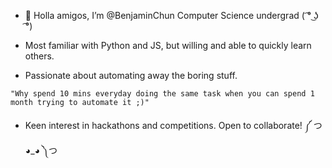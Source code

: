 - 👋 Holla amigos, I’m @BenjaminChun Computer Science undergrad ( ͡° ͜ʖ ͡°)

- Most familiar with Python and JS, but willing and able to quickly learn others.
- Passionate about automating away the boring stuff.
```
"Why spend 10 mins everyday doing the same task when you can spend 1 month trying to automate it ;)"
```
- Keen interest in hackathons and competitions. Open to collaborate! ༼ つ ◕_◕ ༽つ

<!---
BenjaminChun/BenjaminChun is a ✨ special ✨ repository because its `README.md` (this file) appears on your GitHub profile.
You can click the Preview link to take a look at your changes.
--->
